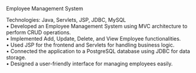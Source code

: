 Employee Management System

Technologies: Java, Servlets, JSP, JDBC, MySQL<br/>
•	Developed an Employee Management System using MVC architecture to perform CRUD operations.<br/>
•	Implemented Add, Update, Delete, and View Employee functionalities.<br/>
•	Used JSP for the frontend and Servlets for handling business logic.<br/>
•	Connected the application to a PostgreSQL database using JDBC for data storage.<br/>
•	Designed a user-friendly interface for managing employees easily.
